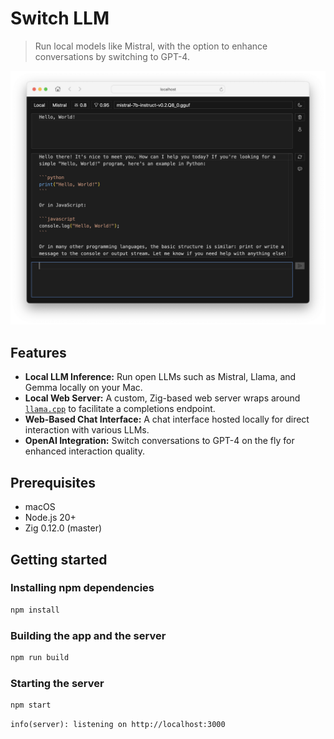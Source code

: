 # Switch LLM

> Run local models like Mistral, with the option to enhance conversations by switching to GPT-4.

<img src="./screenshot.png"/>

## Features

- **Local LLM Inference:** Run open LLMs such as Mistral, Llama, and Gemma locally on your Mac.
- **Local Web Server:** A custom, Zig-based web server wraps around
  [`llama.cpp`](https://github.com/ggerganov/llama.cpp) to facilitate a completions endpoint.
- **Web-Based Chat Interface:** A chat interface hosted locally for direct interaction with various
  LLMs.
- **OpenAI Integration:** Switch conversations to GPT-4 on the fly for enhanced interaction quality.

## Prerequisites

- macOS
- Node.js 20+
- Zig 0.12.0 (master)

## Getting started

### Installing npm dependencies

```sh
npm install
```

### Building the app and the server

```sh
npm run build
```

### Starting the server

```sh
npm start
```

```
info(server): listening on http://localhost:3000
```
